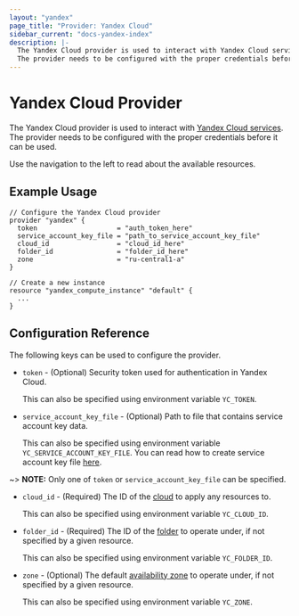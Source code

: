 ```yaml
---
layout: "yandex"
page_title: "Provider: Yandex Cloud"
sidebar_current: "docs-yandex-index"
description: |-
  The Yandex Cloud provider is used to interact with Yandex Cloud services.
  The provider needs to be configured with the proper credentials before it can be used.
---
```


# Yandex Cloud Provider

The Yandex Cloud provider is used to interact with
[Yandex Cloud services](https://cloud.yandex.com/). The provider needs
to be configured with the proper credentials before it can be used.

Use the navigation to the left to read about the available resources.

## Example Usage

```hcl
// Configure the Yandex Cloud provider
provider "yandex" {
  token                    = "auth_token_here"
  service_account_key_file = "path_to_service_account_key_file"
  cloud_id                 = "cloud_id_here"
  folder_id                = "folder_id_here"
  zone                     = "ru-central1-a"
}

// Create a new instance
resource "yandex_compute_instance" "default" {
  ...
}
```

## Configuration Reference

The following keys can be used to configure the provider.

* `token` - (Optional) Security token used for authentication in Yandex Cloud.

  This can also be specified using environment variable `YC_TOKEN`.

* `service_account_key_file` - (Optional) Path to file that contains service account key data.

  This can also be specified using environment variable `YC_SERVICE_ACCOUNT_KEY_FILE`.
  You can read how to create service account key file [here][yandex-service-account-key].

~> **NOTE:** Only one of `token` or `service_account_key_file` can be specified.

* `cloud_id` - (Required) The ID of the [cloud][yandex-cloud] to apply any resources to.

  This can also be specified using environment variable `YC_CLOUD_ID`.

* `folder_id` - (Required) The ID of the [folder][yandex-folder] to operate under, if not specified by a given resource.

  This can also be specified using environment variable `YC_FOLDER_ID`.

* `zone` - (Optional) The default [availability zone][yandex-zone] to operate under, if not specified by a given resource.

  This can also be specified using environment variable `YC_ZONE`.


[yandex-cloud]: https://cloud.yandex.com/docs/resource-manager/concepts/resources-hierarchy#cloud
[yandex-folder]: https://cloud.yandex.com/docs/resource-manager/concepts/resources-hierarchy#folder
[yandex-zone]: https://cloud.yandex.com/docs/overview/concepts/geo-scope
[yandex-service-account-key]: https://cloud.yandex.com/docs/iam/operations/iam-token/create-for-sa#keys-create
